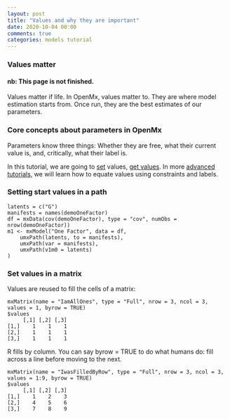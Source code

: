 ```yaml
---
layout: post
title: "Values and why they are important"
date: 2020-10-04 00:00
comments: true
categories: models tutorial
---
```


### Values matter

#### nb: This page is not finished. 

Values matter if life. In OpenMx, values matter to. They are where model estimation starts from. Once run, they are the best estimates of our parameters.

### Core concepts about parameters in OpenMx

Parameters know three things: Whether they are free, what their current value is, and, critically, what their label is.

In this tutorial, we are going to [set](#setStarts) values, [get values](#getValues). In more [advanced tutorials](/models/tutorial/2020/10/03/How-labels-work.html), we will learn how to equate values using constraints and labels.

### Setting start values in a path

``` splus
latents = c("G")
manifests = names(demoOneFactor)
df = mxData(cov(demoOneFactor), type = "cov", numObs = nrow(demoOneFactor))
m1 <- mxModel("One Factor", data = df,
	umxPath(latents, to = manifests),
	umxPath(var = manifests),
	umxPath(v1m0 = latents)
)

```

### Set values in a matrix

Values are reused to fill the cells of a matrix:

``` splus
mxMatrix(name = "IamAllOnes", type = "Full", nrow = 3, ncol = 3, values = 1, byrow = TRUE)
$values
     [,1] [,2] [,3]
[1,]    1    1    1
[2,]    1    1    1
[3,]    1    1    1

```

R fills by column. You can say byrow = TRUE to do what humans do: fill across a line before moving to the next.

``` splus
mxMatrix(name = "IwasFilledByRow", type = "Full", nrow = 3, ncol = 3, values = 1:9, byrow = TRUE)
$values
     [,1] [,2] [,3]
[1,]    1    2    3
[2,]    4    5    6
[3,]    7    8    9
```


